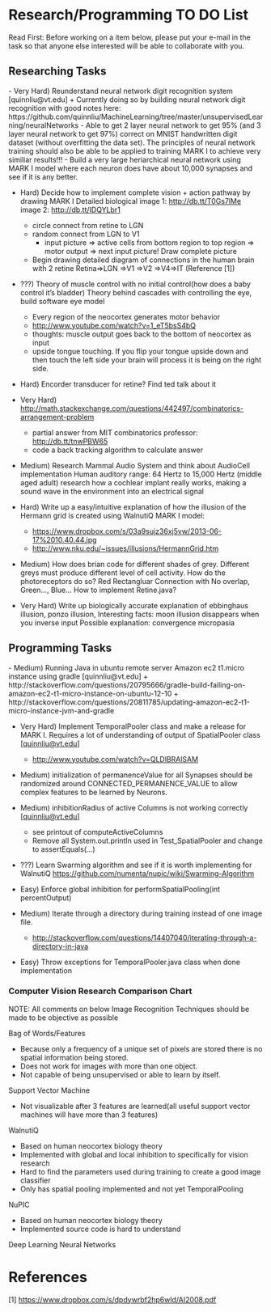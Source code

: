 Research/Programming TO DO List
===============================
Read First: Before working on a item below, please put your e-mail in the task so that anyone else interested 
will be able to collaborate with you.

<h2>Researching Tasks</h2>  
  - Very Hard) Reunderstand neural network digit recognition system [quinnliu@vt.edu]
    + Currently doing so by building neural network digit recognition with good notes here:
    https://github.com/quinnliu/MachineLearning/tree/master/unsupervisedLearning/neuralNetworks
      - Able to get 2 layer neural network to get 95% (and 3 layer neural network to get 97%) correct on MNIST handwritten digit 
      dataset (without overfitting the data set). The principles of neural network training should also be able to be applied to training MARK I to achieve very similiar results!!!
      - Build a very large heriarchical neural network using MARK I model where each neuron does have about 10,000 synapses
      and see if it is any better.

  - Hard) Decide how to implement complete vision + action pathway by drawing MARK I
	  Detailed biological image 1: http://db.tt/T0Gs7lMe image 2: http://db.tt/IDQYLbr1 
	  + circle connect from retine to LGN    
    + random connect from LGN to V1
	  + input picture => active cells from bottom region to top region => motor output => next 
	  input picture! Draw complete picture
    + Begin drawing detailed diagram of connections in the human brain with 2 retine
	  Retina=>LGN =>V1 =>V2 =>V4=>IT (Reference [1]) 

  - ???) Theory of muscle control with no initial control(how does a baby control it’s bladder)
    Theory behind cascades with controlling the eye, build software eye model
    + Every region of the neocortex generates motor behavior
    + http://www.youtube.com/watch?v=1_eT5bsS4bQ
    + thoughts: muscle output goes back to the bottom of neocortex as input
    + upside tongue touching. If you flip your tongue upside down and then touch the left side your brain will process it is being on the right side. 


  - Hard) Encorder transducer for retine? Find ted talk about it

  - Very Hard) http://math.stackexchange.com/questions/442497/combinatorics-arrangement-problem
    + partial answer from MIT combinatorics professor: http://db.tt/tnwPBW65
    + code a back tracking algorithm to calculate answer 

  - Medium) Research Mammal Audio System and think about AudioCell implementation
    Human auditory range: 64 Hertz to 15,000 Hertz (middle aged adult) research how a cochlear implant really
    works, making a sound wave in the environment into an electrical signal

  - Hard) Write up a easy/intuitive explanation of how the illusion of the Hermann grid is created
    using WalnutiQ MARK I model:
    + https://www.dropbox.com/s/03a9sujz36xj5vw/2013-06-17%2010.40.44.jpg
    + http://www.nku.edu/~issues/illusions/HermannGrid.htm

  - Medium) How does brian code for different shades of grey. Different greys must produce 
    different level of cell activity. How do the photoreceptors do so? Red Rectangluar
    Connection with No overlap, Green..., Blue... How to implement Retine.java?

  - Very Hard) Write up biologically accurate explanation of ebbinghaus illusion, ponzo illusion,
	  Interesting facts: moon illusion disappears when you inverse input
	  Possible explanation: convergence micropasia

<h2>Programming Tasks</h2>
  - Medium) Running Java in ubuntu remote server Amazon ec2 t1.micro instance using gradle [quinnliu@vt.edu]
    + http://stackoverflow.com/questions/20795666/gradle-build-failing-on-amazon-ec2-t1-micro-instance-on-ubuntu-12-10 
    + http://stackoverflow.com/questions/20811785/updating-amazon-ec2-t1-micro-instance-jvm-and-gradle 

  - Very Hard) Implement TemporalPooler class and make a release for MARK I. Requires a lot of understanding of output of SpatialPooler class [quinnliu@vt.edu]
    + http://www.youtube.com/watch?v=QLDlBRAlSAM

  - Medium) initialization of permanenceValue for all Synapses should be randomized around CONNECTED_PERMANENCE_VALUE to allow complex features to be learned by Neurons.

  - Medium) inhibitionRadius of active Columns is not working correctly [quinnliu@vt.edu]
    + see printout of computeActiveColumns
    + Remove all System.out.println used in Test_SpatialPooler and change to assertEquals(...)

  - ???) Learn Swarming algorithm and see if it is worth implementing for WalnutiQ 
  https://github.com/numenta/nupic/wiki/Swarming-Algorithm

  - Easy) Enforce global inhibition for performSpatialPooling(int percentOutput)
	
  - Medium) Iterate through a directory during training instead of one image file. 
	  + http://stackoverflow.com/questions/14407040/iterating-through-a-directory-in-java

  - Easy) Throw exceptions for TemporalPooler.java class when done implementation

<h3>Computer Vision Research Comparison Chart</h3>

NOTE: All comments on below Image Recognition Techniques should be made to be objective as possible

Bag of Words/Features
  - Because only a frequency of a unique set of pixels are stored there is no spatial information being stored.
  - Does not work for images with more than one object.
  - Not capable of being unsupervised or able to learn by itself.

Support Vector Machine
  - Not visualizable after 3 features are learned(all useful support vector machines will have more than 3 features)

WalnutiQ 
  - Based on human neocortex biology theory
  - Implemented with global and local inhibition to specifically for vision research
  - Hard to find the parameters used during training to create a good image classifier
  - Only has spatial pooling implemented and not yet TemporalPooling

NuPIC
  - Based on human neocortex biology theory
  - Implemented source code is hard to understand
  
Deep Learning Neural Networks

References
==========
[1] https://www.dropbox.com/s/dpdywrbf2hp6wld/AI2008.pdf
